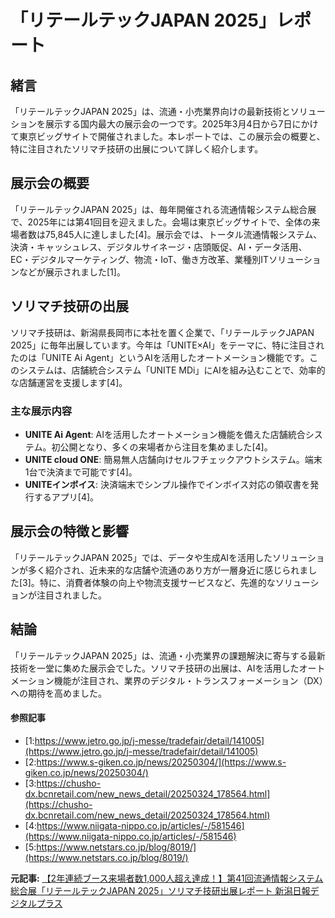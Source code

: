 # 「リテールテックJAPAN 2025」レポート

## 緒言

「リテールテックJAPAN 2025」は、流通・小売業界向けの最新技術とソリューションを展示する国内最大の展示会の一つです。2025年3月4日から7日にかけて東京ビッグサイトで開催されました。本レポートでは、この展示会の概要と、特に注目されたソリマチ技研の出展について詳しく紹介します。

## 展示会の概要

「リテールテックJAPAN 2025」は、毎年開催される流通情報システム総合展で、2025年には第41回目を迎えました。会場は東京ビッグサイトで、全体の来場者数は75,845人に達しました[4]。展示会では、トータル流通情報システム、決済・キャッシュレス、デジタルサイネージ・店頭販促、AI・データ活用、EC・デジタルマーケティング、物流・IoT、働き方改革、業種別ITソリューションなどが展示されました[1]。

## ソリマチ技研の出展

ソリマチ技研は、新潟県長岡市に本社を置く企業で、「リテールテックJAPAN 2025」に毎年出展しています。今年は「UNITE×AI」をテーマに、特に注目されたのは「UNITE Ai Agent」というAIを活用したオートメーション機能です。このシステムは、店舗統合システム「UNITE MDi」にAIを組み込むことで、効率的な店舗運営を支援します[4]。

### 主な展示内容

- **UNITE Ai Agent**: AIを活用したオートメーション機能を備えた店舗統合システム。初公開となり、多くの来場者から注目を集めました[4]。
- **UNITE cloud ONE**: 簡易無人店舗向けセルフチェックアウトシステム。端末1台で決済まで可能です[4]。
- **UNITEインボイス**: 決済端末でシンプル操作でインボイス対応の領収書を発行するアプリ[4]。

## 展示会の特徴と影響

「リテールテックJAPAN 2025」では、データや生成AIを活用したソリューションが多く紹介され、近未来的な店舗や流通のあり方が一層身近に感じられました[3]。特に、消費者体験の向上や物流支援サービスなど、先進的なソリューションが注目されました。

## 結論

「リテールテックJAPAN 2025」は、流通・小売業界の課題解決に寄与する最新技術を一堂に集めた展示会でした。ソリマチ技研の出展は、AIを活用したオートメーション機能が注目され、業界のデジタル・トランスフォーメーション（DX）への期待を高めました。

#### 参照記事
- [1:https://www.jetro.go.jp/j-messe/tradefair/detail/141005](https://www.jetro.go.jp/j-messe/tradefair/detail/141005)
- [2:https://www.s-giken.co.jp/news/20250304/](https://www.s-giken.co.jp/news/20250304/)
- [3:https://chusho-dx.bcnretail.com/new_news_detail/20250324_178564.html](https://chusho-dx.bcnretail.com/new_news_detail/20250324_178564.html)
- [4:https://www.niigata-nippo.co.jp/articles/-/581546](https://www.niigata-nippo.co.jp/articles/-/581546)
- [5:https://www.netstars.co.jp/blog/8019/](https://www.netstars.co.jp/blog/8019/)


**元記事:** [【2年連続ブース来場者数1,000人超え達成！】第41回流通情報システム総合展「リテールテックJAPAN 2025」ソリマチ技研出展レポート 新潟日報デジタルプラス](https://www.niigata-nippo.co.jp/articles/-/581546)